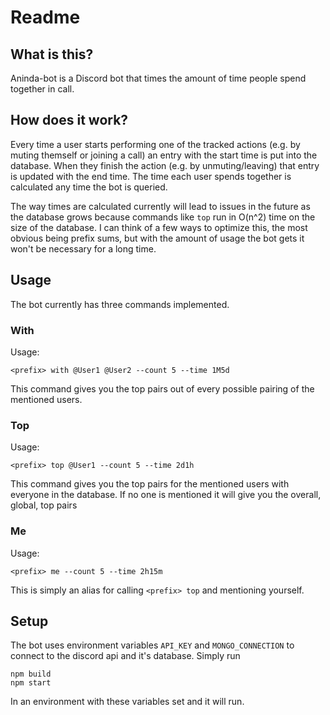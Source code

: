 # Readme
## What is this? 
Aninda-bot is a Discord bot that times the amount of time people spend together in call. 

## How does it work?
Every time a user starts performing one of the tracked actions (e.g. by muting themself or joining a call) an entry with the start time is put into the database. When they finish the action (e.g. by unmuting/leaving) that entry is updated with the end time. The time each user spends together is calculated any time the bot is queried. 

The way times are calculated currently will lead to issues in the future as the database grows because commands like `top` run in O(n^2) time on the size of the database. I can think of a few ways to optimize this, the most obvious being prefix sums, but with the amount of usage the bot gets it won't be necessary for a long time. 


## Usage
The bot currently has three commands implemented.
### With
Usage:
```
<prefix> with @User1 @User2 --count 5 --time 1M5d
```
This command gives you the top pairs out of every possible pairing of the mentioned users. 

### Top
Usage:
```
<prefix> top @User1 --count 5 --time 2d1h
```
This command gives you the top pairs for the mentioned users with everyone in the database. If no one is mentioned it will give you the overall, global, top pairs

### Me
Usage:
```
<prefix> me --count 5 --time 2h15m
```

This is simply an alias for calling `<prefix> top` and mentioning yourself.



## Setup
The bot uses environment variables `API_KEY` and `MONGO_CONNECTION` to connect to the discord api and it's database. Simply run 
```
npm build
npm start
```
In an environment with these variables set and it will run. 

